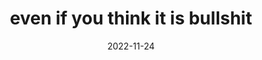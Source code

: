 ---
title: "even if you think it is bullshit"
date: 2022-11-24
type: fragment
tags:
  - fragment
---